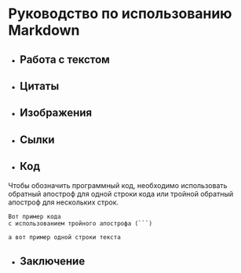 # Руководство по использованию Markdown

+ ## Работа с текстом

+ ## Цитаты

+ ## Изображения

+ ## Сылки

+ ## Код 

Чтобы обозначить программный код, необходимо использовать обратный апостроф для одной строки кода или тройной обратный апостроф для нескольких строк.

```
Вот пример кода
с использованием тройного апострофа (```)
```
`а вот пример одной строки текста`

+ ## Заключение